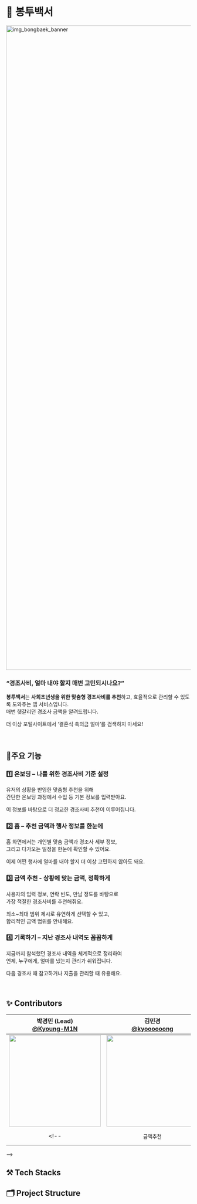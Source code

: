 # 💌 봉투백서

<img width="4935" height="1758" alt="img_bongbaek_banner" src="https://github.com/user-attachments/assets/819d999b-3b57-4adc-b91a-44c104cf0a98" />


### **“경조사비, 얼마 내야 할지 매번 고민되시나요?”**
**봉투백서**는 **사회초년생을 위한 맞춤형 경조사비를 추천**하고, 효율적으로 관리할 수 있도록 도와주는 앱 서비스입니다.<br/>
매번 헷갈리던 경조사 금액을 알려드립니다.<br/>

더 이상 포털사이트에서 ‘결혼식 축의금 얼마’를 검색하지 마세요!<br/>

<br/>

## 🌟주요 기능

### 1️⃣ 온보딩 – 나를 위한 경조사비 기준 설정<br/>
유저의 상황을 반영한 맞춤형 추천을 위해<br/>
간단한 온보딩 과정에서 수입 등 기본 정보를 입력받아요.<br/>

이 정보를 바탕으로 더 정교한 경조사비 추천이 이루어집니다.<br/>

### 2️⃣ 홈 – 추천 금액과 행사 정보를 한눈에<br/>
홈 화면에서는 개인별 맞춤 금액과 경조사 세부 정보,<br/>
그리고 다가오는 일정을 한눈에 확인할 수 있어요.<br/>

이제 어떤 행사에 얼마를 내야 할지 더 이상 고민하지 않아도 돼요.<br/>

### 3️⃣ 금액 추천 - 상황에 맞는 금액, 정확하게<br/>
사용자의 입력 정보, 연락 빈도, 만남 정도를 바탕으로<br/>
가장 적절한 경조사비를 추천해줘요.<br/>

최소~최대 범위 제시로 유연하게 선택할 수 있고,<br/>
합리적인 금액 범위를 안내해요.<br/>

### 4️⃣ 기록하기 – 지난 경조사 내역도 꼼꼼하게<br/>
지금까지 참석했던 경조사 내역을 체계적으로 정리하여<br/>
언제, 누구에게, 얼마를 냈는지 관리가 쉬워집니다.<br/>

다음 경조사 때 참고하거나 지출을 관리할 때 유용해요.<br/>

<br/>

## **✨ Contributors**


|                              박경민 (Lead) <br> [@Kyoung-M1N](https://github.com/Kyoung-M1N)                   |                           김민경 <br> [@kyoooooong](https://github.com/kyoooooong)                             |                  조운재 <br> [@chounjae](https://github.com/chounjae)                             |
|:--------------------------------------------------------------------------------------------------------:|:--------------------------------------------------------------------------------------------------------:|:--------------------------------------------------------------------------------------------------------:|
| <img width="250" src="https://github.com/user-attachments/assets/4fffc68b-2334-4031-bb92-699d636d6b37"/> | <img width="250" src="https://github.com/user-attachments/assets/c32e516d-a181-49ad-a644-beac01223234"/> | <img width="250" src="https://github.com/user-attachments/assets/28690625-270a-485a-8353-a0b07596817b"/> |
<!--|                                              `금액추천`                                                    |                                              `온보딩`<br>`홈`                                               |                           `기록하기`<br>`상세내용`<br>                                                      |
-->
<br/>

## **⚒️ Tech Stacks**

## **🗂️ Project Structure**
